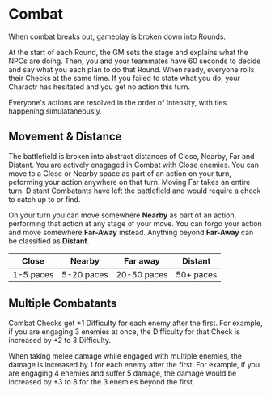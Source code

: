 # Combat
When combat breaks out, gameplay is broken down into Rounds.

At the start of each Round, the GM sets the stage and explains what the NPCs are doing. Then, you and your teammates have 60 seconds to decide and say what you each plan to do that Round. When ready, everyone rolls their Checks at the same time. If you failed to state what you do, your Charactr  has hesitated and you get no action this turn.

Everyone's actions are resolved in the order of Intensity, with ties happening simulataneously. 

## Movement & Distance
The battlefield is broken into abstract distances of Close, Nearby, Far and Distant. You are actively enagaged in Combat with Close enemies. You can move to a Close or Nearby space as part of an action on your turn, peforming your action anywhere on that turn. Moving Far takes an entire turn. Distant Combatants have left the battlefield and would require a check to catch up to or find.

On your turn you can move somewhere **Nearby** as part of an action, performing that action at any stage of your move. You can forgo your action and move somewhere **Far-Away** instead. Anything beyond **Far-Away** can be classified as **Distant**.

| Close     | Nearby     | Far away    | Distant   |
|:---------:|:----------:|:-----------:|:---------:|
| 1-5 paces | 5-20 paces | 20-50 paces | 50+ paces |

## Multiple Combatants
Combat Checks get +1 Difficulty for each enemy after the first. For example, if you are engaging 3 enemies at once, the Difficulty for that Check is increased by +2 to 3 Difficulty.

When taking melee damage while engaged with multiple enemies, the damage is increased by 1 for each enemy after the first. For example, if you are engaging 4 enemies and suffer 5 damage, the damage would be increased by +3 to 8 for the 3 enemies beyond the first.